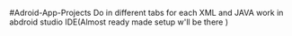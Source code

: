 #Adroid-App-Projects
Do in different tabs for each XML and JAVA work in abdroid studio IDE(Almost ready made setup w'll be there )
